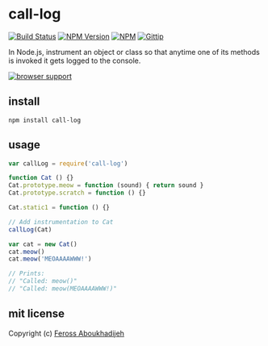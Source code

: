 # call-log
[![Build Status](http://img.shields.io/travis/feross/call-log.svg)](https://travis-ci.org/feross/call-log)
[![NPM Version](http://img.shields.io/npm/v/call-log.svg)](https://npmjs.org/package/call-log)
[![NPM](http://img.shields.io/npm/dm/call-log.svg)](https://npmjs.org/package/call-log) 
[![Gittip](http://img.shields.io/gittip/feross.svg)](https://www.gittip.com/feross/)

In Node.js, instrument an object or class so that anytime one of its methods is invoked it gets logged to the console.

[![browser support](https://ci.testling.com/feross/call-log.png)](https://ci.testling.com/feross/call-log)

## install

```
npm install call-log
```

## usage

```js
var callLog = require('call-log')

function Cat () {}
Cat.prototype.meow = function (sound) { return sound }
Cat.prototype.scratch = function () {}

Cat.static1 = function () {}

// Add instrumentation to Cat
callLog(Cat)

var cat = new Cat()
cat.meow()
cat.meow('MEOAAAAWWW!')

// Prints:
// "Called: meow()"
// "Called: meow(MEOAAAAWWW!)"

```

## mit license

Copyright (c) [Feross Aboukhadijeh](http://feross.org)
